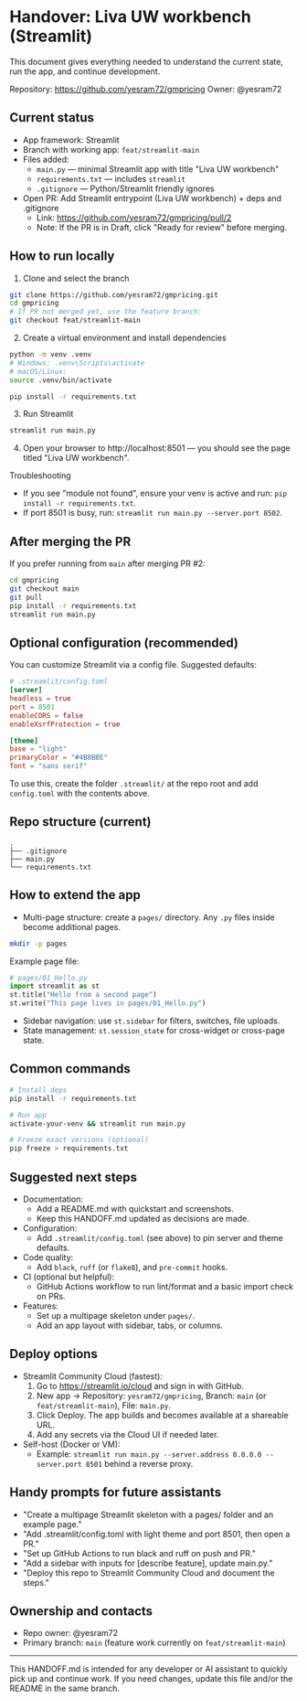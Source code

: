 # Handover: Liva UW workbench (Streamlit)

This document gives everything needed to understand the current state, run the app, and continue development.

Repository: https://github.com/yesram72/gmpricing
Owner: @yesram72

## Current status
- App framework: Streamlit
- Branch with working app: `feat/streamlit-main`
- Files added:
  - `main.py` — minimal Streamlit app with title "Liva UW workbench"
  - `requirements.txt` — includes `streamlit`
  - `.gitignore` — Python/Streamlit friendly ignores
- Open PR: Add Streamlit entrypoint (Liva UW workbench) + deps and .gitignore
  - Link: https://github.com/yesram72/gmpricing/pull/2
  - Note: If the PR is in Draft, click "Ready for review" before merging.

## How to run locally
1) Clone and select the branch
```bash
git clone https://github.com/yesram72/gmpricing.git
cd gmpricing
# If PR not merged yet, use the feature branch:
git checkout feat/streamlit-main
```

2) Create a virtual environment and install dependencies
```bash
python -m venv .venv
# Windows: .venv\Scripts\activate
# macOS/Linux:
source .venv/bin/activate

pip install -r requirements.txt
```

3) Run Streamlit
```bash
streamlit run main.py
```

4) Open your browser to http://localhost:8501 — you should see the page titled "Liva UW workbench".

Troubleshooting
- If you see "module not found", ensure your venv is active and run: `pip install -r requirements.txt`.
- If port 8501 is busy, run: `streamlit run main.py --server.port 8502`.

## After merging the PR
If you prefer running from `main` after merging PR #2:
```bash
cd gmpricing
git checkout main
git pull
pip install -r requirements.txt
streamlit run main.py
```

## Optional configuration (recommended)
You can customize Streamlit via a config file. Suggested defaults:
```toml
# .streamlit/config.toml
[server]
headless = true
port = 8501
enableCORS = false
enableXsrfProtection = true

[theme]
base = "light"
primaryColor = "#4B8BBE"
font = "sans serif"
```
To use this, create the folder `.streamlit/` at the repo root and add `config.toml` with the contents above.

## Repo structure (current)
```text
.
├── .gitignore
├── main.py
└── requirements.txt
```

## How to extend the app
- Multi-page structure: create a `pages/` directory. Any `.py` files inside become additional pages.
```bash
mkdir -p pages
```
Example page file:
```python
# pages/01_Hello.py
import streamlit as st
st.title("Hello from a second page")
st.write("This page lives in pages/01_Hello.py")
```
- Sidebar navigation: use `st.sidebar` for filters, switches, file uploads.
- State management: `st.session_state` for cross-widget or cross-page state.

## Common commands
```bash
# Install deps
pip install -r requirements.txt

# Run app
activate-your-venv && streamlit run main.py

# Freeze exact versions (optional)
pip freeze > requirements.txt
```

## Suggested next steps
- Documentation:
  - Add a README.md with quickstart and screenshots.
  - Keep this HANDOFF.md updated as decisions are made.
- Configuration:
  - Add `.streamlit/config.toml` (see above) to pin server and theme defaults.
- Code quality:
  - Add `black`, `ruff` (or `flake8`), and `pre-commit` hooks.
- CI (optional but helpful):
  - GitHub Actions workflow to run lint/format and a basic import check on PRs.
- Features:
  - Set up a multipage skeleton under `pages/`.
  - Add an app layout with sidebar, tabs, or columns.

## Deploy options
- Streamlit Community Cloud (fastest):
  1. Go to https://streamlit.io/cloud and sign in with GitHub.
  2. New app → Repository: `yesram72/gmpricing`, Branch: `main` (or `feat/streamlit-main`), File: `main.py`.
  3. Click Deploy. The app builds and becomes available at a shareable URL.
  4. Add any secrets via the Cloud UI if needed later.
- Self-host (Docker or VM):
  - Example: `streamlit run main.py --server.address 0.0.0.0 --server.port 8501` behind a reverse proxy.

## Handy prompts for future assistants
- "Create a multipage Streamlit skeleton with a pages/ folder and an example page."
- "Add .streamlit/config.toml with light theme and port 8501, then open a PR."
- "Set up GitHub Actions to run black and ruff on push and PR."
- "Add a sidebar with inputs for [describe feature], update main.py."
- "Deploy this repo to Streamlit Community Cloud and document the steps." 

## Ownership and contacts
- Repo owner: @yesram72
- Primary branch: `main` (feature work currently on `feat/streamlit-main`)

---
This HANDOFF.md is intended for any developer or AI assistant to quickly pick up and continue work. If you need changes, update this file and/or the README in the same branch.